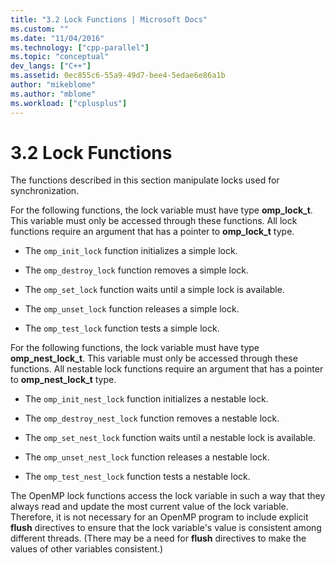 ```yaml
---
title: "3.2 Lock Functions | Microsoft Docs"
ms.custom: ""
ms.date: "11/04/2016"
ms.technology: ["cpp-parallel"]
ms.topic: "conceptual"
dev_langs: ["C++"]
ms.assetid: 0ec855c6-55a9-49d7-bee4-5edae6e86a1b
author: "mikeblome"
ms.author: "mblome"
ms.workload: ["cplusplus"]
---
```

# 3.2 Lock Functions

The functions described in this section manipulate locks used for synchronization.

For the following functions, the lock variable must have type **omp_lock_t**. This variable must only be accessed through these functions. All lock functions require an argument that has a pointer to **omp_lock_t** type.

- The `omp_init_lock` function initializes a simple lock.

- The `omp_destroy_lock` function removes a simple lock.

- The `omp_set_lock` function waits until a simple lock is available.

- The `omp_unset_lock` function releases a simple lock.

- The `omp_test_lock` function tests a simple lock.

For the following functions, the lock variable must have type **omp_nest_lock_t**.  This variable must only be accessed through these functions. All nestable lock functions require an argument that has a pointer to **omp_nest_lock_t** type.

- The `omp_init_nest_lock` function initializes a nestable lock.

- The `omp_destroy_nest_lock` function removes a nestable lock.

- The `omp_set_nest_lock` function waits until a nestable lock is available.

- The `omp_unset_nest_lock` function releases a nestable lock.

- The `omp_test_nest_lock` function tests a nestable lock.

The OpenMP lock functions access the lock variable in such a way that they always read and update the most current value of the lock variable. Therefore, it is not necessary for an OpenMP program to include explicit **flush** directives to ensure that the lock variable's value is consistent among different threads. (There may be a need for **flush** directives to make the values of other variables consistent.)